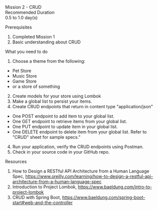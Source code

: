 Mission 2 - CRUD 								
Recommended Duration								
0.5 to 1.0 day(s)								
								
Prerequisites								
1. Completed Mission 1								
2. Basic understanding about CRUD								
								
What you need to do								
1. Choose a theme from the following:
- Pet Store
- Music Store
- Game Store
- or a store of something								
2. Create models for your store using Lombok								
3. Make a global list to persist your items.								
3. Create CRUD endpoints that return in content type "application/json"
- One POST endpoint to add item to your global list.
- One GET endpoint to retrieve items from your global list.
- One PUT endpoint to update item in your global list.
- One DELETE endpoint to delete item from your global list.
Refer to "CRUD" sheet for sample specs."								
4. Run your application, verify the CRUD endpoints using Postman.								
5. Check in your source code in your GitHub repo.								
								
Resources								
1. How to Design a RESTful API Architecture from a Human Language Spec, https://www.oreilly.com/learning/how-to-design-a-restful-api-architecture-from-a-human-language-spec								
2. Introduction to Project Lombok, https://www.baeldung.com/intro-to-project-lombok								
3. CRUD with Spring Boot, https://www.baeldung.com/spring-boot-start#web-and-the-controller								
